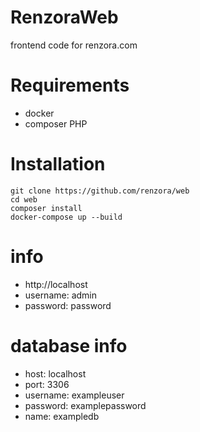 # RenzoraWeb
 frontend code for renzora.com

# Requirements
- docker
- composer PHP

# Installation
```
git clone https://github.com/renzora/web
cd web
composer install
docker-compose up --build
```

# info
- http://localhost
- username: admin
- password: password

# database info
- host: localhost
- port: 3306
- username: exampleuser
- password: examplepassword
- name: exampledb